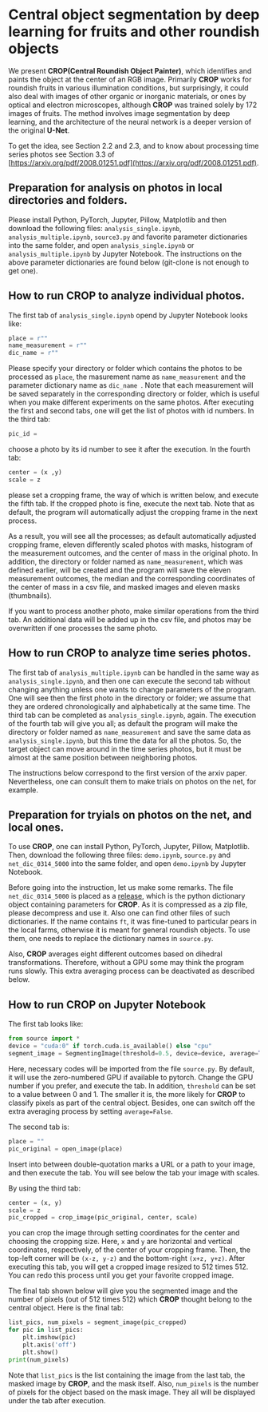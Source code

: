# Central object segmentation by deep learning for fruits and other roundish objects
We present **CROP(Central Roundish Object Painter)**, which identifies and paints the object at the center of an RGB image. Primarily **CROP** works for roundish fruits in various illumination conditions, but surprisingly, it could also deal with images of other organic or inorganic materials, or ones by optical and electron microscopes, although **CROP** was trained solely by 172 images of fruits. The method involves image segmentation by deep learning, and the architecture of the neural network is a deeper version of the original **U-Net**.

To get the idea, see Section 2.2 and 2.3, and to know about processing time series photos see Section 3.3 of  
[https://arxiv.org/pdf/2008.01251.pdf](https://arxiv.org/pdf/2008.01251.pdf).



## Preparation for analysis on photos in local directories and folders. 
Please install Python, PyTorch, Jupyter, Pillow, Matplotlib and then download the following files: `analysis_single.ipynb`, `analysis_multiple.ipynb`, `source3.py` and favorite parameter dictionaries into the same folder, and open `analysis_single.ipynb` or `analysis_multiple.ipynb` by Jupyter Notebook. The instructions on the above parameter dictionaries are found below (git-clone is not enough to get one). 

## How to run **CROP** to analyze individual photos.
The first tab of `analysis_single.ipynb` opend by Jupyter Notebook looks like:
```python
place = r""
name_measurement = r""
dic_name = r""
```
Please specify your directory or folder which contains the photos to be processed as `place`,
the masurement name as `name_measurement` and the parameter dictionary name as `dic_name `.
Note that each measurement will be saved separately in the corresponding directory or folder,
which is useful when you make different experiments on the same photos. 
After executing the first and second tabs, one will get the list of photos with id numbers. 
In the third tab: 
```python
pic_id = 
```
choose a photo by its id number to see it after the execution. 
In the fourth tab:
```python
center = (x ,y)
scale = z
```
please set a cropping frame, the way of which is written below, and execute the fifth tab.
If the cropped photo is fine, execute the next tab.
Note that as default, the program will automatically adjust the cropping frame in the next process. 

As a result, you will see all the processes; as default
automatically adjusted cropping frame, eleven differently scaled photos with masks, 
histogram of the measurement outcomes, and the center of mass in the original photo. 
In addition, the directory or folder named as `name_measurement`, which was defined earlier,
will be created and the program will save the eleven measurement outcomes, the median and the corresponding coordinates of the center of mass in a csv file, and masked images and eleven masks (thumbnails).

If you want to process another photo, make similar operations from the third tab. 
An additional data will be added up in the csv file, and photos may be overwritten if one processes the same photo. 

## How to run **CROP** to analyze time series photos.
The first tab of `analysis_multiple.ipynb` can be handled in the same way as `analysis_single.ipynb`,
and then one can execute the second tab without changing anything unless one wants to change parameters of the program. 
One will see then the first photo in the directory or folder; 
we assume that they are ordered chronologically and alphabetically at the same time.
The third tab can be completed as `analysis_single.ipynb`, again. 
The execution of the fourth tab will give you all; as default
the program will make the directory or folder named as `name_measurement`
and save the same data as `analysis_single.ipynb`, but this time the data for all the photos.
So, the target object can move around in the time series photos, 
but it must be almost at the same position between neighboring photos. 


The instructions below correspond to the first version of the arxiv paper. Nevertheless, one can consult them to make trials on photos on the net, for example. 

## Preparation for tryials on photos on the net, and local ones. 
To use **CROP**, one can install Python, PyTorch, Jupyter, Pillow, Matplotlib. Then, download the following three files: `demo.ipynb`, `source.py` and `net_dic_0314_5000` into the same folder, and open `demo.ipynb` by Jupyter Notebook. 


Before going into the instruction, let us make some remarks. The file `net_dic_0314_5000` is placed as a [release](https://github.com/MotohisaFukuda/CROP/releases), which is the python dictionary object containing parameters for **CROP**. As it is compressed as a zip file, please decompress and use it.  Also one can find other files of such dictionaries. If the name contains `ft`, it was fine-tuned to particular pears in the local farms, otherwise it is meant for general roundish objects. To use them, one needs to replace the dictionary names in `source.py`. 

Also, **CROP** averages eight different outcomes based on dihedral transformations. Therefore, without a GPU some may think the program runs slowly. This extra averaging process can be deactivated as described below. 


## How to run **CROP** on **Jupyter Notebook**

The first tab looks like:
```python
from source import *
device = "cuda:0" if torch.cuda.is_available() else "cpu"
segment_image = SegmentingImage(threshold=0.5, device=device, average=True)
```
Here, necessary codes will be imported from the file `source.py`. By default, it will use the zero-numbered GPU if available to pytorch. Change the GPU number if you prefer, and execute the tab. In addition, `threshold` can be set to a value between 0 and 1. The smaller it is, the more likely for **CROP** to classify pixels as part of the central object. Besides, one can switch off the extra averaging process by setting `average=False`. 

The second tab is:
```python
place = ""
pic_original = open_image(place)
```
Insert into between double-quotation marks a URL or a path to your image, and then execute the tab. You will see below the tab your image with scales.

By using the third tab:
```python
center = (x, y)
scale = z
pic_cropped = crop_image(pic_original, center, scale)
```
you can crop the image through setting coordinates for the center and choosing the cropping size. Here, `x` and `y` are horizontal and vertical coordinates, respectively, of the center of your cropping frame. Then, the top-left corner will be `(x-z, y-z)` and the bottom-right `(x+z, y+z)`. After executing this tab, you will get a cropped image resized to 512 times 512. You can redo this process until you get your favorite cropped image.

The final tab shown below will give you the segmented image and the number of pixels (out of 512 times 512) which **CROP** thought belong to the central object. Here is the final tab:
```python
list_pics, num_pixels = segment_image(pic_cropped)
for pic in list_pics:
    plt.imshow(pic)
    plt.axis('off')
    plt.show()
print(num_pixels)
```
Note that `list_pics` is the list containing the image from the last tab, the masked image by **CROP**, and the mask itself. Also, `num_pixels` is the number of pixels for the object based on the mask image. They all will be displayed under the tab after execution. 
